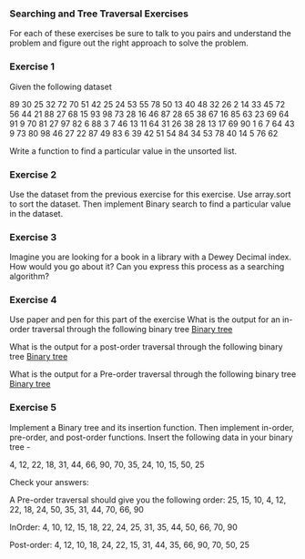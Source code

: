 ### Searching and Tree Traversal Exercises
For each of these exercises be sure to talk to you pairs and understand the problem and figure out the right approach to solve the problem.

### Exercise 1
Given the following dataset

89 30 25 32 72 70 51 42 25 24 53
55 78 50 13 40 48 32 26 2 14
33 45 72 56 44 21 88 27 68 15
93 98 73 28 16 46 87 28 65 38
67 16 85 63 23 69 64 91 9 70
81 27 97 82 6 88 3 7 46 13
11 64 31 26 38 28 13 17 69 90
1 6 7 64 43 9 73 80 98 46
27 22 87 49 83 6 39 42 51 54
84 34 53 78 40 14 5 76 62

Write a function to find a particular value in the unsorted list.

### Exercise 2
Use the dataset from the previous exercise for this exercise. Use array.sort to sort the dataset. Then implement Binary search to find a particular value in the dataset.

### Exercise 3
Imagine you are looking for a book in a library with a Dewey Decimal index. How would you go about it? Can you express this process as a searching algorithm?

### Exercise 4
Use paper and pen for this part of the exercise
What is the output for an in-order traversal through the following binary tree
[Binary tree](tree1.png)

What is the output for a post-order traversal through the following binary tree
[Binary tree](tree2.png)

What is the output for a Pre-order traversal through the following binary tree
[Binary tree](tree3.png)

### Exercise 5
Implement a Binary tree and its insertion function. Then implement in-order, pre-order, and post-order functions. Insert the following data in your binary tree - 

4, 12, 22, 18, 31, 44, 66, 90, 70, 35, 24, 10, 15, 50, 25

Check your answers:

A Pre-order traversal should give you the following order:
25, 15, 10, 4, 12, 22, 18, 24, 50, 35, 31, 44, 70, 66, 90

InOrder:
4, 10, 12, 15, 18, 22, 24, 25, 31, 35, 44, 50, 66, 70, 90

Post-order:
4, 12, 10, 18, 24, 22, 15, 31, 44, 35, 66, 90, 70, 50, 25
